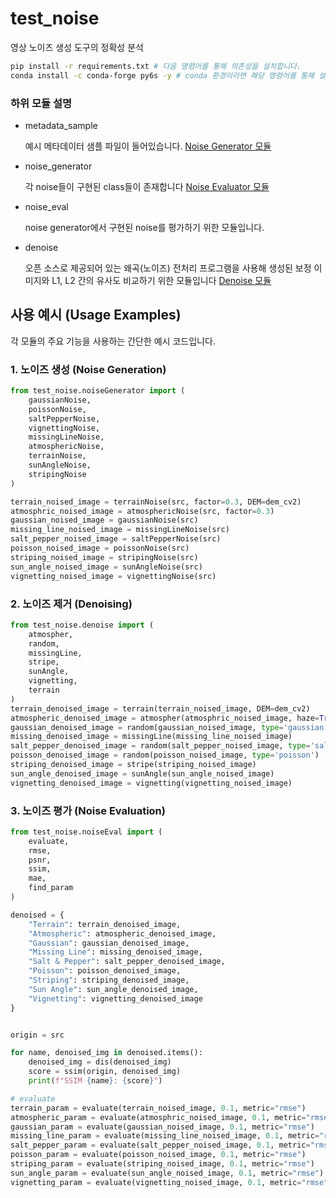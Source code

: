 # test_noise
영상 노이즈 생성 도구의 정확성 분석

```bash
pip install -r requirements.txt # 다음 명령어를 통해 의존성을 설치합니다.
conda install -c conda-forge py6s -y # conda 환경이라면 해당 명령어를 통해 설치를 진행합니다.
```



### 하위 모듈 설명

- metadata_sample 

    예시 메타데이터 샘플 파일이 들어있습니다.
    [Noise Generator 모듈](./test_noise/noiseGenerator/README.md)
- noise_generator 

    각 noise들이 구현된 class들이 존재합니다
    [Noise Evaluator 모듈](./test_noise/noiseEval/README.md)
- noise_eval

    noise generator에서 구현된 noise를 평가하기 위한 모듈입니다.
- denoise

    오픈 소스로 제공되어 있는 왜곡(노이즈) 전처리 프로그램을 사용해 생성된 보정 이미지와 L1, L2 간의 유사도 비교하기 위한 모듈입니다
    [Denoise 모듈](./test_noise/denoise/README.md)

## 사용 예시 (Usage Examples)

각 모듈의 주요 기능을 사용하는 간단한 예시 코드입니다.

### 1. 노이즈 생성 (Noise Generation)
```python
from test_noise.noiseGenerator import (
    gaussianNoise,
    poissonNoise,
    saltPepperNoise,
    vignettingNoise,
    missingLineNoise,
    atmosphericNoise,
    terrainNoise,
    sunAngleNoise,
    stripingNoise
)

terrain_noised_image = terrainNoise(src, factor=0.3, DEM=dem_cv2)
atmosphric_noised_image = atmosphericNoise(src, factor=0.3)
gaussian_noised_image = gaussianNoise(src)
missing_line_noised_image = missingLineNoise(src)
salt_pepper_noised_image = saltPepperNoise(src)
poisson_noised_image = poissonNoise(src)
striping_noised_image = stripingNoise(src)
sun_angle_noised_image = sunAngleNoise(src)
vignetting_noised_image = vignettingNoise(src)
```

### 2. 노이즈 제거 (Denoising)
```python
from test_noise.denoise import (
    atmospher,
    random,
    missingLine,
    stripe,
    sunAngle,
    vignetting,
    terrain
)
terrain_denoised_image = terrain(terrain_noised_image, DEM=dem_cv2)
atmospheric_denoised_image = atmospher(atmosphric_noised_image, haze=True, rayleigh=True, yaml_name='KOMPSAT.yaml', sun_angle=30)
gaussian_denoised_image = random(gaussian_noised_image, type='gaussian')
missing_denoised_image = missingLine(missing_line_noised_image)
salt_pepper_denoised_image = random(salt_pepper_noised_image, type='saltPepper')
poisson_denoised_image = random(poisson_noised_image, type='poisson')
striping_denoised_image = stripe(striping_noised_image)
sun_angle_denoised_image = sunAngle(sun_angle_noised_image)
vignetting_denoised_image = vignetting(vignetting_noised_image)
```

### 3. 노이즈 평가 (Noise Evaluation)
```python
from test_noise.noiseEval import (
    evaluate,
    rmse,
    psnr,
    ssim,
    mae,
    find_param
)

denoised = {
    "Terrain": terrain_denoised_image,
    "Atmospheric": atmospheric_denoised_image,
    "Gaussian": gaussian_denoised_image,
    "Missing Line": missing_denoised_image,
    "Salt & Pepper": salt_pepper_denoised_image,
    "Poisson": poisson_denoised_image,
    "Striping": striping_denoised_image,
    "Sun Angle": sun_angle_denoised_image,
    "Vignetting": vignetting_denoised_image
}


origin = src

for name, denoised_img in denoised.items():
    denoised_img = dis(denoised_img)
    score = ssim(origin, denoised_img)
    print(f"SSIM {name}: {score}")

# evaluate
terrain_param = evaluate(terrain_noised_image, 0.1, metric="rmse")
atmospheric_param = evaluate(atmosphric_noised_image, 0.1, metric="rmse")
gaussian_param = evaluate(gaussian_noised_image, 0.1, metric="rmse")
missing_line_param = evaluate(missing_line_noised_image, 0.1, metric="rmse")
salt_pepper_param = evaluate(salt_pepper_noised_image, 0.1, metric="rmse")
poisson_param = evaluate(poisson_noised_image, 0.1, metric="rmse")
striping_param = evaluate(striping_noised_image, 0.1, metric="rmse")
sun_angle_param = evaluate(sun_angle_noised_image, 0.1, metric="rmse")
vignetting_param = evaluate(vignetting_noised_image, 0.1, metric="rmse")
```